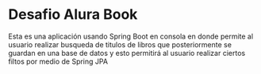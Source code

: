 # Desafio Alura Book
Esta es una aplicación usando Spring Boot en consola en donde permite al usuario realizar busqueda de titulos de libros que posteriormente se guardan en una base de datos y esto permitirá al usuario realizar ciertos filtos por medio de Spring JPA
